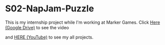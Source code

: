 # S02-NapJam-Puzzle

This is my internship project while I'm working at Marker Games. Click [Here (Google Drive)](https://drive.google.com/file/d/1hiEPhZ2b8-pLcFuV7N1spPtVNE2icGde/view?usp=drive_link) to see the video 

and [HERE (YouTube)](https://youtu.be/cP86E4wvO4M?si=oZpPm1XiZEgRbI1Z) to see my all projects.
